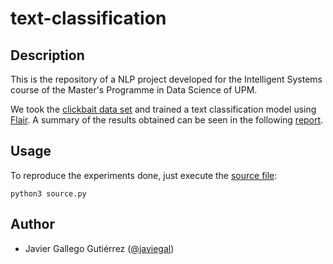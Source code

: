 # text-classification

## Description

This is the repository of a NLP project developed for the Intelligent Systems course of the Master's Programme in Data Science of UPM.

We took the [clickbait data set](https://github.com/bhargaviparanjape/clickbait) and trained a text classification model using [Flair](https://github.com/flairNLP/flair). A summary of the results obtained can be seen in the following [report](./report.pdf).

## Usage
To reproduce the experiments done, just execute the [source file](./source.py):
```
python3 source.py
```

## Author
- Javier Gallego Gutiérrez ([@javiegal](https://github.com/javiegal))
